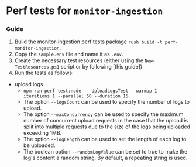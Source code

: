 # Perf tests for `monitor-ingestion`

### Guide

1. Build the monitor-ingestion perf tests package `rush build -t perf-monitor-ingestion`.
2. Copy the `sample.env` file and name it as `.env`.
3. Create the necessary test resources (either using the `New-TestResources.ps1` script or by following [this guide])
4. Run the tests as follows:

- upload logs
  - `npm run perf-test:node -- UploadLogsTest --warmup 1 --iterations 1 --parallel 50 --duration 15`
  - The option `--logsCount` can be used to specify the number of logs to upload.
  - The option `--maxConcurrency` can be used to specify the maximum number of concurrent upload requests in the case that the
    upload is split into multiple requests due to the size of the logs being uploaded exceeding 1MB.
  - The option `--logLength` can be used to set the length of each log to be uploaded.
  - The boolean option `--randomLogValue` can be set to true to make the log's content a random string. By default, a repeating string is used.
